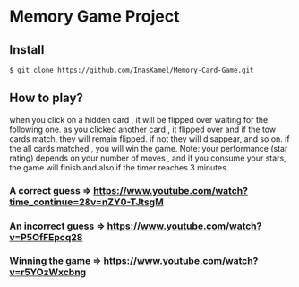 # Memory Game Project

## Install
```sh
$ git clone https://github.com/InasKamel/Memory-Card-Game.git
```



## How to play?

when you click on a hidden card , it will be flipped over waiting for the following one.
as you clicked another card , it flipped over and if the tow cards match, they will remain
flipped. if not they will disappear, and so on.
if the all cards matched , you will win the game.
Note: your performance (star rating) depends on your number of moves , and if you consume your stars, the game will finish and also if the timer reaches 3 minutes.

  ### A correct guess     =>  https://www.youtube.com/watch?time_continue=2&v=nZY0-TJtsgM
  ### An incorrect guess  =>  https://www.youtube.com/watch?v=P5OfFEpcq28
  ### Winning the game    =>  https://www.youtube.com/watch?v=r5YOzWxcbng
